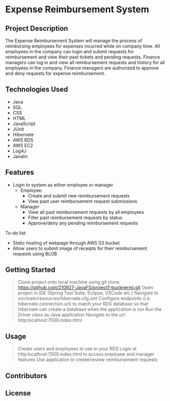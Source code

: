 # Expense Reimbursement System

## Project Description

The Expense Reimbursement System will manage the process of reimbursing employees for expenses incurred while on company time. All employees in the company can login and submit requests for reimbursement and view their past tickets and pending requests. Finance managers can log in and view all reimbursement requests and history for all employees in the company. Finance managers are authorized to approve and deny requests for expense reimbursement.

## Technologies Used

* Java
* SQL
* CSS
* HTML
* JavaScript
* JUnit
* Hibernate
* AWS RDS
* AWS EC2
* Log4J
* Javalin

## Features

* Login to system as either employee or manager 
   * Employee:
      * Create and submit new reimbursement requests
      * View past user reimbursement request submissions
   * Manager
      * View all past reimbursement requests by all employees
      * Filter past reimbursement requests by status
      * Approve/deny any pending reimbursement requests


To-do list:
* Static hosting of webpage through AWS S3 bucket
* Allow users to submit image of receipts for their reimbursement requests using BLOB

## Getting Started
   

> Clone project onto local machine using git clone https://github.com/210927-JavaFS/project1-bucknermi.git 
> Open project in IDE (Spring Tool Suite, Eclipse, VSCode etc.)
> Navigate to src/main/resources/hibernate.cfg.xml
> Configure endpoints (i.e. hibernate.connection.url) to match your RDS database so that hibernate can create a database when the application is run
> Run the Driver class as Java application
> Navigate to the url: http:localhost:7000.index.html


## Usage
> Create users and employees to use in your RDS
> Login at http:localhost:7000.index.html to access employee and manager features
> Use application to create/review reimbursement requests


## Contributors



## License



